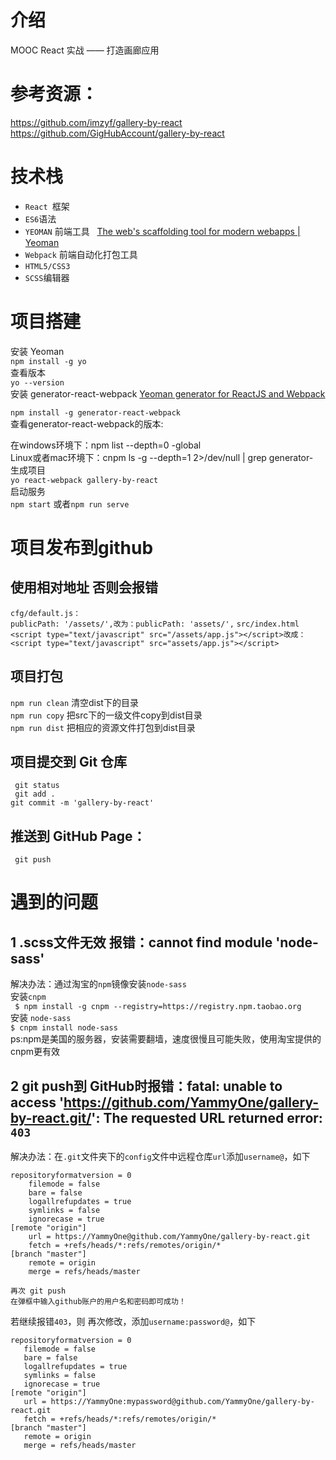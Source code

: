 
# 介绍
MOOC React 实战 —— 打造画廊应用 <br>
# 参考资源：
https://github.com/imzyf/gallery-by-react <br>
https://github.com/GigHubAccount/gallery-by-react
# 技术栈
* `React `框架
* `ES6`语法
* `YEOMAN` 前端工具   [The web's scaffolding tool for modern webapps | Yeoman]( http://yeoman.io/)
* `Webpack` 前端自动化打包工具
* `HTML5/CSS3`
* `SCSS`编辑器
# 项目搭建
安装 Yeoman <br>
	`npm install -g yo` <br>
查看版本 <br>
`yo --version` <br>
安装 generator-react-webpack [Yeoman generator for ReactJS and Webpack](https://github.com/react-webpack-generators/generator-react-webpack)<br>

`npm install -g generator-react-webpack` <br>
查看generator-react-webpack的版本: <br>

在windows环境下：npm list --depth=0 -global <br>
Linux或者mac环境下：cnpm ls -g --depth=1 2>/dev/null | grep generator- <br>
生成项目 <br>
`yo react-webpack gallery-by-react` <br>
启动服务 <br>
`npm start` 或者`npm run serve` <br>

# 项目发布到github

## 使用相对地址 否则会报错
`cfg/default.js：`<br>
`publicPath: '/assets/',改为：publicPath: 'assets/',`
`src/index.html`
`<script type="text/javascript" src="/assets/app.js"></script>改成：<script type="text/javascript" src="assets/app.js"></script>`
## 项目打包
`npm run clean`  清空dist下的目录<br>
`npm run copy` 把src下的一级文件copy到dist目录<br>
`npm run dist`  把相应的资源文件打包到dist目录<br>
## 项目提交到 Git 仓库
` git status` <br>
` git add .` <br>
`git commit -m 'gallery-by-react'` <br>

## 推送到 GitHub Page：
` git push`<br>

# 遇到的问题
## 1 .scss文件无效 报错：cannot find module 'node-sass'
 解决办法：通过淘宝的`npm`镜像安装`node-sass` <br>
 安装`cnpm`<br>
` $ npm install -g cnpm --registry=https://registry.npm.taobao.org`  <br>
 安装 `node-sass`<br>
` $ cnpm install node-sass `<br>
ps:npm是美国的服务器，安装需要翻墙，速度很慢且可能失败，使用淘宝提供的cnpm更有效 <br>
## 2 git push到 GitHub时报错：fatal: unable to access 'https://github.com/YammyOne/gallery-by-react.git/': The requested URL returned error: `403`
 解决办法：在`.git`文件夹下的`config`文件中远程仓库`url`添加`username@`，如下<br>
```
repositoryformatversion = 0
    filemode = false
    bare = false
    logallrefupdates = true
    symlinks = false
    ignorecase = true
[remote "origin"]
    url = https://YammyOne@github.com/YammyOne/gallery-by-react.git
    fetch = +refs/heads/*:refs/remotes/origin/*
[branch "master"]
    remote = origin
    merge = refs/heads/master

```
    再次 git push 
    在弹框中输入github账户的用户名和密码即可成功！
 若继续报错`403`，则 再次修改，添加`username:password@`，如下 <br>
 ```
 repositoryformatversion = 0
    filemode = false
    bare = false
    logallrefupdates = true
    symlinks = false
    ignorecase = true
[remote "origin"]
    url = https://YammyOne:mypassword@github.com/YammyOne/gallery-by-react.git
    fetch = +refs/heads/*:refs/remotes/origin/*
[branch "master"]
    remote = origin
    merge = refs/heads/master

 ```

